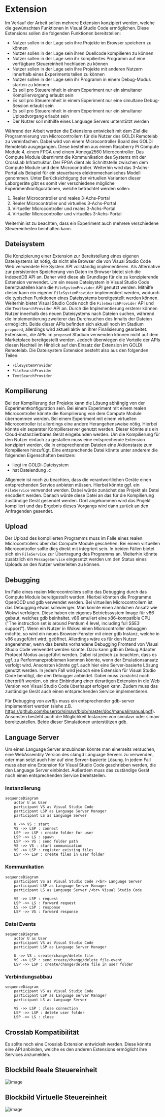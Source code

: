 # Extension

Im Verlauf der Arbeit sollen mehrere Extension konzipiert werden, welche die gewünschten Funktionen in Visual Studio Code ermöglichen. Diese Extensions sollen die folgenden Funktionen bereitstellen:

- Nutzer sollen in der Lage sein ihre Projekte im Browser speichern zu können
- Nutzer sollen in der Lage sein ihren Quellcode kompilieren zu können
- Nutzer sollen in der Lage sein ihr kompiliertes Programm auf eine verfügbare Steuereinheit hochladen zu können
- Nutzer sollen in der Lage sein ihre Projekte mit anderen Nutzern innerhalb eines Experiments teilen zu können
- Nutzer sollen in der Lage sein ihr Programm in einem Debug-Modus starten zu können
- Es soll pro Steuereinheit in einem Experiment nur ein simultaner Kompiliervorgang erlaubt sein
- Es soll pro Steuereinheit in einem Experiment nur eine simultane Debug-Session erlaubt sein
- Es soll pro Steuereinheit in einem Experiment nur ein simultaner Uploadvorgang erlaubt sein
- Der Nutzer soll mithilfe eines Language Servers unterstützt werden

Während der Arbeit werden die Extensions entwickelt mit dem Ziel die Programmierung von Microcontrollern für die Nutzer des GOLDi Remotelab zu vereinfachen. Dabei wird von einem Microcontroller Board des GOLDi Remotelab ausgegangen. Diese bestehen aus einem Raspberry Pi Compute Module 4, einem FPGA und einem Atmega2560 Microcontroller. Das Compute Module übernimmt die Kommunikation des Systems mit der CrossLab Infrastruktur. Der FPGA dient als Schnittstelle zwischen dem Compute Module und dem Microcontroller. Weiterhin wird das 3-Achs-Portal als Beispiel für ein steuerbares elektromechanisches Modell genommen. Unter Berücksichtigung der virtuellen Varianten dieser Laborgeräte gibt es somit vier verschiedene mögliche Experimentkonfigurationen, welche betrachtet werden sollen:

1. Realer Microcontroller und reales 3-Achs-Portal
2. Realer Microcontroller und virtuelles 3-Achs-Portal
3. Virtueller Microcontroller und reales 3-Achs-Portal
4. Virtueller Microcontroller und virtuelles 3-Achs-Portal

Weiterhin ist zu beachten, dass ein Experiment auch mehrere verschiedene Steuereinheiten beinhalten kann.

## Dateisystem

Die Konzipierung einer Extension zur Bereitstellung eines eigenen Dateisystems ist nötig, da nicht alle Browser die von Visual Studio Code Web verwendete File System API vollständig implementieren. Als Alternative zur persistenten Speicherung von Daten im Browser bietet sich die IndexedDB API an. Daher wird diese als Grundlage für die zu konzipierende Extension verwendet. Um ein neues Dateisystem in Visual Studio Code bereitzustellen kann die `FileSystemProvider` API genutzt werden. Mithilfe dieser kann ein eigener `FileSystemProvider` implementiert werden, wodurch die typischen Funktionen eines Dateisystems bereitgestellt werden können. Weiterhin bietet Visual Studio Code noch die `FileSearchProvider` API und die `TextSearchProvider` API an. Durch die Implementierung ersterer können Nutzer innerhalb des neuen Dateisystems nach Dateien suchen, während die Implementierung zweiterer das Durchsuchen des Inhalts der Dateien ermöglicht. Beide dieser APIs befinden sich aktuell noch im Stadium `proposed`, allerdings wird aktuell aktiv an ihrer Finalisierung gearbeitet. Extensions, die APIs im `proposed` Stadium verwenden können nicht auf dem Marketplace bereitgestellt werden. Jedoch überwiegen die Vorteile der APIs diesen Nachteil im Hinblick auf den Einsatz der Extension im GOLDi Remotelab. Die Dateisystem Extension besteht also aus den folgenden Teilen:

- `FileSystemProvider`
- `FileSearchProvider`
- `TextSearchProvider`

## Kompilierung

Bei der Kompilierung der Projekte kann die Lösung abhängig von der Experimentkonfiguration sein. Bei einem Experiment mit einem realen Microcontroller könnte die Kompilierung von dem Compute Module übernommen werden. Bei einem Experiment mit einem virtuellen Microcontroller ist allerdings eine andere Herangehensweise nötig. Hierbei könnte ein separater Kompilierserver genutzt werden. Dieser könnte als ein Cloud-instanziierbares Gerät eingebunden werden. Um die Kompilierung für den Nutzer einfach zu gestalten muss eine entsprechende Extension konzipiert werden, die in entsprechenden Dateien eine Aktionstaste zum Kompilieren hinzufügt. Eine entsprechende Datei könnte unter anderem die folgenden Eigenschaften besitzen:

- liegt im GOLDi-Dateisystem
- hat Dateiendung .c

Allgemein ist noch zu beachten, dass die verantwortlichen Geräte einen entsprechenden Service anbieten müssen. Hierbei könnte ggf. ein `FileService` verwendet werden. Dabei würde zunächst das Projekt als Datei encodiert werden. Danach würde diese Datei an das für die Kompilierung zuständige Gerät gesendet werden. Dort angekommen wird das Projekt kompiliert und das Ergebnis dieses Vorgangs wird dann zurück an den Anfragenden gesendet.

## Upload

Der Upload des kompilierten Programms muss im Falle eines realen Microcontrollers über das Compute Module geschehen. Bei einem virtuellen Microcontroller sollte dies direkt mit integriert sein. In beiden Fällen bietet sich ein `FileService` zur Übertragung des Programms an. Weiterhin könnte zusätzlich ein `MessageService` eingesetzt werden um den Status eines Uploads an den Nutzer weiterleiten zu können.

## Debugging

Im Falle eines realen Microcontrollers sollte das Debugging durch das Compute Module bereitgestellt werden. Hierbei könnten die Programme OpenOCD und gdb verwendet werden. Bei virtuellen Microcontrollern ist das Debugging etwas schwieriger. Man könnte einen ähnlichen Ansatz wie Wokwi verfolgen. Diese haben ein eigenes Betriebssystem Image für v86 gebaut, welches gdb beinhaltet. v86 emuliert eine x86-kompatible CPU ("The instruction set is around Pentium 4 level, including full SSE3 support"). Wenn ein Nutzer in Wokwi einen Microcontroller debuggen möchte, so wird ein neues Browser-Fenster mit einer gdb Instanz, welche in v86 ausgeführt wird, geöffnet. Allerdings wäre es für den Nutzer angenehmer, wenn das bereits vorhandene Debugging Frontend von Visual Studio Code verwendet werden könnte. Dazu kann gdb im Debug Adapter Protocol Modus ausgeführt werden. Dabei ist jedoch zu beachten, dass es ggf. zu Performanzproblemen kommen könnte, wenn der Emulationsansatz verfolgt wird. Ansonsten könnte ggf. auch hier eine Server-basierte Lösung genutzt werden. In jedem Fall wird jedoch eine Extension für Visual Studio Code benötigt, die den Debugger anbindet. Dabei muss zunächst noch überprüft werden, ob eine Einbindung einer derartigen Extension in die Web Version von Visual Studio Code überhaupt erfolgen kann. Zudem muss das zuständige Gerät auch einen entsprechenden Service implementieren.

Für Debugging von avr8js muss ein entsprechender gdb-server implementiert werden (siehe z.B. https://github.com/buserror/simavr/blob/master/doc/manual/manual.pdf). Ansonsten besteht auch die Möglichkeit Instanzen von simulavr oder simavr bereitzustellen. Beide dieser Simulationen unterstützen gdb.

## Language Server

Um einen Language Server anzubinden könnte man einerseits versuchen, eine WebAssembly Version des clangd Language Servers zu verwenden, oder man setzt auch hier auf eine Server-basierte Lösung. In jedem Fall muss aber eine Extension für Visual Studio Code geschrieben werden, die den Language Server einbindet. Außerdem muss das zuständige Gerät noch einen entsprechenden Service bereitstellen.

### Instanziierung

```mermaid
sequenceDiagram
    actor U as User
    participant VS as Visual Studio Code
    participant LSP as Language Server Manager
    participant LS as Language Server

    U ->> VS : start
    VS ->> LSP : connect
    LSP ->> LSP : create folder for user
    LSP ->> LS : spawn
    LSP ->> VS : send folder path
    VS ->> VS : start communication
    VS ->> LSP : register existing files
    LSP ->> LSP : create files in user folder
```

### Kommunikation

```mermaid
sequenceDiagram
    participant VS as Visual Studio Code /<br> Language Server
    participant LSP as Language Server Manager
    participant LS as Language Server /<br> Visual Studio Code

    VS ->> LSP : request
    LSP ->> LS : forward request
    LS ->> LSP : response
    LSP ->> VS : forward response
```

### Datei Events

```mermaid
sequenceDiagram
    actor U as User
    participant VS as Visual Studio Code
    participant LSP as Language Server Manager

    U ->> VS : create/change/delete file
    VS ->> LSP : send create/change/delete file-event
    LSP ->> LSP : create/change/delete file in user folder
```

### Verbindungsabbau

```mermaid
sequenceDiagram
    participant VS as Visual Studio Code
    participant LSP as Language Server Manager
    participant LS as Language Server

    VS ->> LSP : close connection
    LSP ->> LSP : delete user folder
    LSP ->> LS : close
```

## Crosslab Kompatibilität

Es sollte noch eine Crosslab Extension entwickelt werden. Diese könnte eine API anbinden, welche es den anderen Extensions ermöglicht ihre Services anzumelden.

## Blockbild Reale Steuereinheit

![image](<../diagrams/block-diagram(real-cu)/real-cu.png>)

## Blockbild Virtuelle Steuereinheit

![image](<../diagrams/block-diagram(virtual-cu)/virtual-cu.png>)
